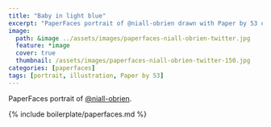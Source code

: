```yaml
---
title: "Baby in light blue"
excerpt: "PaperFaces portrait of @niall-obrien drawn with Paper by 53 on an iPad."
image: 
  path: &image ../assets/images/paperfaces-niall-obrien-twitter.jpg 
  feature: *image
  cover: true
  thumbnail: /assets/images/paperfaces-niall-obrien-twitter-150.jpg
categories: [paperfaces]
tags: [portrait, illustration, Paper by 53]
---
```


PaperFaces portrait of [@niall-obrien](https://twitter.com/niall-obrien).

{% include boilerplate/paperfaces.md %}
